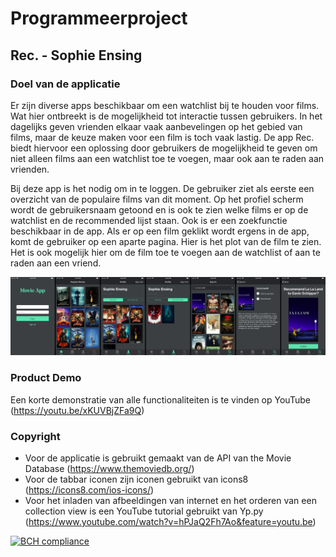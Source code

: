 # Programmeerproject
## Rec. - Sophie Ensing

### Doel van de applicatie
Er zijn diverse apps beschikbaar om een watchlist bij te houden voor films. Wat hier ontbreekt is de mogelijkheid tot interactie tussen gebruikers. In het dagelijks geven vrienden elkaar vaak aanbevelingen op het gebied van films, maar de keuze maken voor een film is toch vaak lastig. De app Rec. biedt hiervoor een oplossing door gebruikers de mogelijkheid te geven om niet alleen films aan een watchlist toe te voegen, maar ook aan te raden aan vrienden.

Bij deze app is het nodig om in te loggen. De gebruiker ziet als eerste een overzicht van de populaire films van dit moment. Op het profiel scherm wordt de gebruikersnaam getoond en is ook te zien welke films er op de watchlist en de recommended lijst staan. Ook is er een zoekfunctie beschikbaar in de app. Als er op een film geklikt wordt ergens in de app, komt de gebruiker op een aparte pagina. Hier is het plot van de film te zien. Het is ook mogelijk hier om de film toe te voegen aan de watchlist of aan te raden aan een vriend.

![App Overview](docs/AppOverview.png)

### Product Demo
Een korte demonstratie van alle functionaliteiten is te vinden op YouTube (https://youtu.be/xKUVBjZFa9Q)

### Copyright
* Voor de applicatie is gebruikt gemaakt van de API van the Movie Database (https://www.themoviedb.org/)
* Voor de tabbar iconen zijn iconen gebruikt van icons8 (https://icons8.com/ios-icons/)
* Voor het inladen van afbeeldingen van internet en het orderen van een collection view is een YouTube tutorial gebruikt van Yp.py (https://www.youtube.com/watch?v=hPJaQ2Fh7Ao&feature=youtu.be)

[![BCH compliance](https://bettercodehub.com/edge/badge/SophieEnsing/Programmeerproject?branch=master)](https://bettercodehub.com/)
